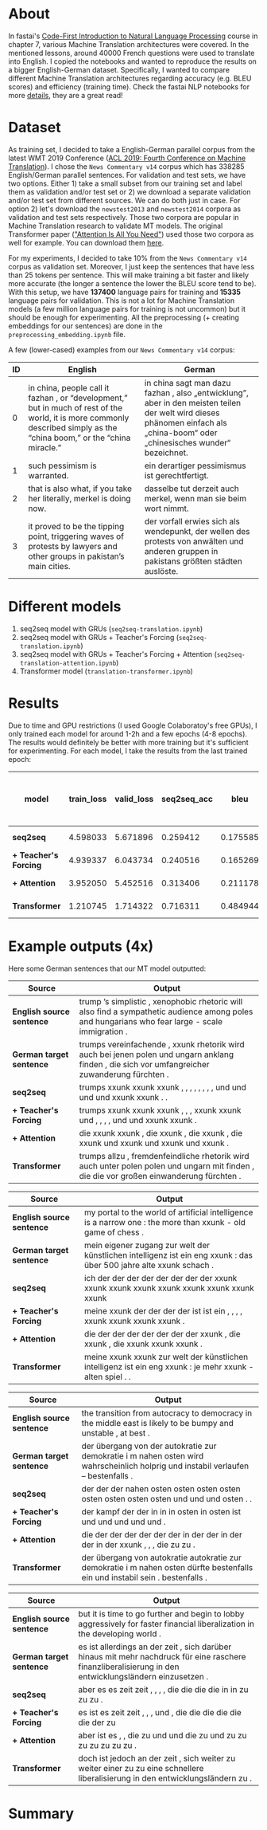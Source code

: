 # About
In fastai's [Code-First Introduction to Natural Language Processing](https://www.fast.ai/2019/07/08/fastai-nlp/) course in chapter 7, various Machine Translation architectures were covered. In the mentioned lessons, around 40000 French questions were used to translate into English. I copied the notebooks and wanted to reproduce the results on a bigger English-German dataset. Specifically, I wanted to compare different Machine Translation architectures regarding accuracy (e.g. BLEU scores) and efficiency (training time). Check the fastai NLP notebooks for more [details](https://github.com/fastai/course-nlp), they are a great read! 

# Dataset
As training set, I decided to take a English-German parallel corpus from the latest WMT 2019 Conference ([ACL 2019: Fourth Conference on Machine Translation](http://www.statmt.org/wmt19/)). I chose the `News Commentary v14` corpus which has 338285 English/German parallel sentences. For validation and test sets, we have two options. Either 1) take a small subset from our training set and label them as validation and/or test set or 2) we download a separate validation and/or test set from different sources. We can do both just in case. For option 2) let's download the `newstest2013` and  `newstest2014` corpora as validation and test sets respectively. Those two corpora are popular in Machine Translation research to validate MT models. The original Transformer paper (["Attention Is All You Need"](https://arxiv.org/abs/1706.03762)) used those two corpora as well for example. You can download them [here](https://google.github.io/seq2seq/data/). 

For my experiments, I decided to take 10% from the `News Commentary v14` corpus as validation set. Moreover, I just keep the sentences that have less than 25 tokens per sentence. This will make training a bit faster and likely more accurate (the longer a sentence the lower the BLEU score tend to be). With this setup, we have **137400** language pairs for training and **15335** language pairs for validation. This is not a lot for Machine Translation models (a few million language pairs for training is not uncommon) but it should be enough for experimenting. All the preprocessing (+ creating embeddings for our sentences) are done in the `preprocessing_embedding.ipynb` file.

A few (lower-cased) examples from our `News Commentary v14` corpus: 

| ID          |   English  |  German   | 
|-------------|-------------|----------|
| 0 | in china, people call it fazhan , or “development,” but in much of rest of the world, it is more commonly described simply as the “china boom,” or the “china miracle.” | in china sagt man dazu fazhan , also „entwicklung”,  aber in den meisten teilen der welt wird dieses phänomen einfach als „china-boom“ oder „chinesisches wunder“ bezeichnet. |  
| 1 | such pessimism is warranted. | ein derartiger pessimismus ist gerechtfertigt. |  
| 2 | that is also what, if you take her literally, merkel is doing now. | dasselbe tut derzeit auch merkel, wenn man sie beim wort nimmt. |
| 3 | 	it proved to be the tipping point, triggering waves of protests by lawyers and other groups in pakistan’s main cities. | der vorfall erwies sich als wendepunkt, der wellen des protests von anwälten und anderen gruppen in pakistans größten städten auslöste. |


# Different models
1. seq2seq model with GRUs (`seq2seq-translation.ipynb`)
2. seq2seq model with GRUs + Teacher's Forcing (`seq2seq-translation.ipynb`)
3. seq2seq model with GRUs + Teacher's Forcing + Attention (`seq2seq-translation-attention.ipynb`)
4. Transformer model (`translation-transformer.ipynb`)

# Results

Due to time and GPU restrictions (I used Google Colaboratoy's free GPUs), I only trained each model for around 1-2h and a few epochs (4-8 epochs). The results would definitely be better with more training but it's sufficient for experimenting. For each model, I take the results from the last trained epoch:

| model                   | train_loss | valid_loss | seq2seq_acc | bleu    | avg train time per epoch |
|-------------------------|------------|------------|-------------|---------|--------------------------|
| **seq2seq**             | 4.598033 | 5.671896 | 0.259412 | 0.175585 | 21:26 min |
| **+ Teacher's Forcing** | 4.939337 | 6.043734 | 0.240516 | 0.165269 |	23:22 min | 
| **+ Attention**         | 3.952050 | 5.452516 | 0.313406 | 0.211178 | 27:27 min |  
| **Transformer**         | 1.210745 | 1.714322 | 0.716311 | 0.484944	| 11:20 min |
 
 
 # Example outputs (4x)
 
Here some German sentences that our MT model outputted:  
 
|  Source                     |  Output
|-----------------------------|------------------------------------------|
| **English source sentence** | trump ’s simplistic , xenophobic rhetoric will also find a sympathetic audience among poles and hungarians who fear large - scale immigration . |
| **German target sentence**  | trumps vereinfachende , xxunk rhetorik wird auch bei jenen polen und ungarn anklang finden , die sich vor umfangreicher zuwanderung fürchten . |
| **seq2seq**                 | trumps xxunk xxunk xxunk , , , , , , , , und und und und xxunk xxunk . . |
| **+ Teacher's Forcing**     | trumps xxunk xxunk xxunk , , , xxunk xxunk und , , , , und und xxunk xxunk . |
| **+ Attention**             | die xxunk xxunk , die xxunk , die xxunk , die xxunk und xxunk und xxunk und xxunk . |
| **Transformer**             | trumps allzu , fremdenfeindliche rhetorik wird auch unter polen polen und ungarn mit finden , die die vor großen einwanderung fürchten . |


|  Source                     |  Output
|-----------------------------|------------------------------------------|
| **English source sentence** | my portal to the world of artificial intelligence is a narrow one : the more than xxunk - old game of chess . |
| **German target sentence**  | mein eigener zugang zur welt der künstlichen intelligenz ist ein eng xxunk : das über 500 jahre alte xxunk schach . |
| **seq2seq**                 | ich der der der der der der der der xxunk xxunk xxunk xxunk xxunk xxunk xxunk xxunk xxunk |
| **+ Teacher's Forcing**     | meine xxunk der der der der ist ist ein , , , , xxunk xxunk xxunk xxunk . |
| **+ Attention**             | die der der der der der der der xxunk , die xxunk , die xxunk xxunk xxunk . |
| **Transformer**             | meine xxunk xxunk zur welt der künstlichen intelligenz ist ein eng xxunk : je mehr xxunk - alten spiel . . |


|  Source                     |  Output
|-----------------------------|------------------------------------------|
| **English source sentence** | the transition from autocracy to democracy in the middle east is likely to be bumpy and unstable , at best .|
| **German target sentence**  |  der übergang von der autokratie zur demokratie i m nahen osten wird wahrscheinlich holprig und instabil verlaufen – bestenfalls . |
| **seq2seq**                 | der der der nahen osten osten osten osten osten osten osten osten und und und osten . . |
| **+ Teacher's Forcing**     | der kampf der der in in in osten in osten ist und und und und und . |
| **+ Attention**             | die der der der der der der in der der in der der in der xxunk , , , die zu zu . |
| **Transformer**             | der übergang von autokratie autokratie zur demokratie i m nahen osten dürfte bestenfalls ein und instabil sein . bestenfalls . |


|  Source                |  Output
|-------------------------|------------------------------------------|
| **English source sentence** | but it is time to go further and begin to lobby aggressively for faster financial liberalization in the developing world . |
| **German target sentence**  | es ist allerdings an der zeit , sich darüber hinaus mit mehr nachdruck für eine raschere finanzliberalisierung in den entwicklungsländern einzusetzen . |
| **seq2seq**                 | aber es es zeit zeit , , , , die die die die in in zu zu zu . |
| **+ Teacher's Forcing**     | es ist es zeit zeit , , , und , die die die die die die der zu |
| **+ Attention**             | aber ist es , , die zu und und die zu und zu zu zu zu zu zu zu . |
| **Transformer**             | doch ist jedoch an der zeit , sich weiter zu weiter einer zu zu eine schnellere liberalisierung in den entwicklungsländern zu . |




# Summary
